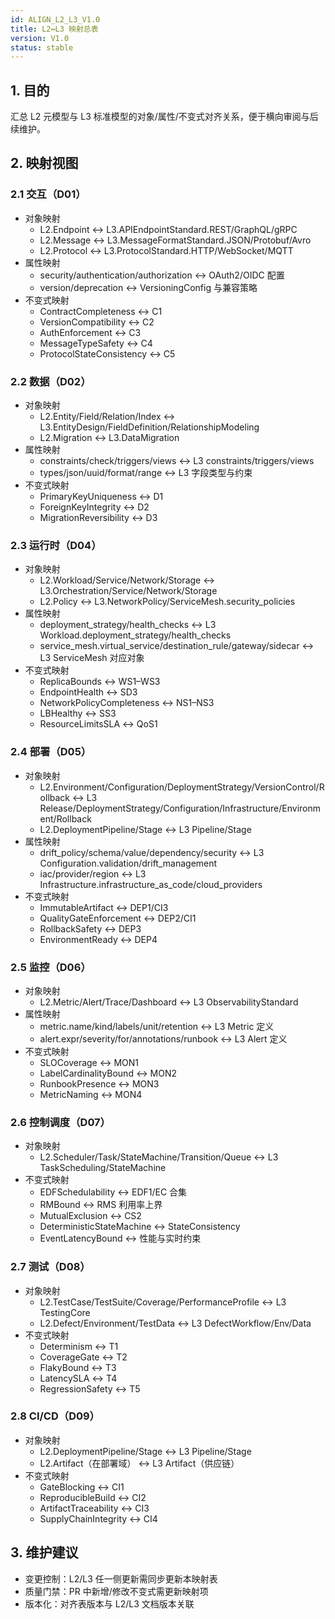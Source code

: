 ```yaml
---
id: ALIGN_L2_L3_V1.0
title: L2↔L3 映射总表
version: V1.0
status: stable
---
```


## 1. 目的

汇总 L2 元模型与 L3 标准模型的对象/属性/不变式对齐关系，便于横向审阅与后续维护。

## 2. 映射视图

### 2.1 交互（D01）

- 对象映射
  - L2.Endpoint ↔ L3.APIEndpointStandard.REST/GraphQL/gRPC
  - L2.Message ↔ L3.MessageFormatStandard.JSON/Protobuf/Avro
  - L2.Protocol ↔ L3.ProtocolStandard.HTTP/WebSocket/MQTT
- 属性映射
  - security/authentication/authorization ↔ OAuth2/OIDC 配置
  - version/deprecation ↔ VersioningConfig 与兼容策略
- 不变式映射
  - ContractCompleteness ↔ C1
  - VersionCompatibility ↔ C2
  - AuthEnforcement ↔ C3
  - MessageTypeSafety ↔ C4
  - ProtocolStateConsistency ↔ C5

### 2.2 数据（D02）

- 对象映射
  - L2.Entity/Field/Relation/Index ↔ L3.EntityDesign/FieldDefinition/RelationshipModeling
  - L2.Migration ↔ L3.DataMigration
- 属性映射
  - constraints/check/triggers/views ↔ L3 constraints/triggers/views
  - types/json/uuid/format/range ↔ L3 字段类型与约束
- 不变式映射
  - PrimaryKeyUniqueness ↔ D1
  - ForeignKeyIntegrity ↔ D2
  - MigrationReversibility ↔ D3

### 2.3 运行时（D04）

- 对象映射
  - L2.Workload/Service/Network/Storage ↔ L3.Orchestration/Service/Network/Storage
  - L2.Policy ↔ L3.NetworkPolicy/ServiceMesh.security_policies
- 属性映射
  - deployment_strategy/health_checks ↔ L3 Workload.deployment_strategy/health_checks
  - service_mesh.virtual_service/destination_rule/gateway/sidecar ↔ L3 ServiceMesh 对应对象
- 不变式映射
  - ReplicaBounds ↔ WS1–WS3
  - EndpointHealth ↔ SD3
  - NetworkPolicyCompleteness ↔ NS1–NS3
  - LBHealthy ↔ SS3
  - ResourceLimitsSLA ↔ QoS1

### 2.4 部署（D05）

- 对象映射
  - L2.Environment/Configuration/DeploymentStrategy/VersionControl/Rollback ↔ L3 Release/DeploymentStrategy/Configuration/Infrastructure/Environment/Rollback
  - L2.DeploymentPipeline/Stage ↔ L3 Pipeline/Stage
- 属性映射
  - drift_policy/schema/value/dependency/security ↔ L3 Configuration.validation/drift_management
  - iac/provider/region ↔ L3 Infrastructure.infrastructure_as_code/cloud_providers
- 不变式映射
  - ImmutableArtifact ↔ DEP1/CI3
  - QualityGateEnforcement ↔ DEP2/CI1
  - RollbackSafety ↔ DEP3
  - EnvironmentReady ↔ DEP4

### 2.5 监控（D06）

- 对象映射
  - L2.Metric/Alert/Trace/Dashboard ↔ L3 ObservabilityStandard
- 属性映射
  - metric.name/kind/labels/unit/retention ↔ L3 Metric 定义
  - alert.expr/severity/for/annotations/runbook ↔ L3 Alert 定义
- 不变式映射
  - SLOCoverage ↔ MON1
  - LabelCardinalityBound ↔ MON2
  - RunbookPresence ↔ MON3
  - MetricNaming ↔ MON4

### 2.6 控制调度（D07）

- 对象映射
  - L2.Scheduler/Task/StateMachine/Transition/Queue ↔ L3 TaskScheduling/StateMachine
- 不变式映射
  - EDFSchedulability ↔ EDF1/EC 合集
  - RMBound ↔ RMS 利用率上界
  - MutualExclusion ↔ CS2
  - DeterministicStateMachine ↔ StateConsistency
  - EventLatencyBound ↔ 性能与实时约束

### 2.7 测试（D08）

- 对象映射
  - L2.TestCase/TestSuite/Coverage/PerformanceProfile ↔ L3 TestingCore
  - L2.Defect/Environment/TestData ↔ L3 DefectWorkflow/Env/Data
- 不变式映射
  - Determinism ↔ T1
  - CoverageGate ↔ T2
  - FlakyBound ↔ T3
  - LatencySLA ↔ T4
  - RegressionSafety ↔ T5

### 2.8 CI/CD（D09）

- 对象映射
  - L2.DeploymentPipeline/Stage ↔ L3 Pipeline/Stage
  - L2.Artifact（在部署域） ↔ L3 Artifact（供应链）
- 不变式映射
  - GateBlocking ↔ CI1
  - ReproducibleBuild ↔ CI2
  - ArtifactTraceability ↔ CI3
  - SupplyChainIntegrity ↔ CI4

## 3. 维护建议

- 变更控制：L2/L3 任一侧更新需同步更新本映射表
- 质量门禁：PR 中新增/修改不变式需更新映射项
- 版本化：对齐表版本与 L2/L3 文档版本关联
